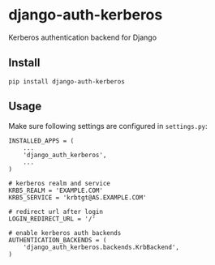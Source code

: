 django-auth-kerberos
====================

Kerberos authentication backend for Django

Install
-------

    pip install django-auth-kerberos

Usage
-----

Make sure following settings are configured in `settings.py`:

    INSTALLED_APPS = (
        ...
        'django_auth_kerberos',
        ...
    )

    # kerberos realm and service
    KRB5_REALM = 'EXAMPLE.COM'
    KRB5_SERVICE = 'krbtgt@AS.EXAMPLE.COM'

    # redirect url after login
    LOGIN_REDIRECT_URL = '/'

    # enable kerberos auth backends
    AUTHENTICATION_BACKENDS = (
        'django_auth_kerberos.backends.KrbBackend',
    )
